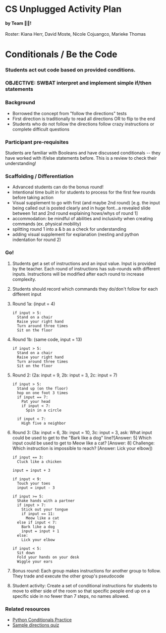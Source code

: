 # CS Unplugged Activity Plan
#### by Team :snake::wrench:!
Roster: Kiana Herr, David Moste, Nicole Cojuangco, Marieke Thomas

# Conditionals / Be the Code
### Students act out code based on provided conditions.
### OBJECTIVE: SWBAT interpret and implement simple if/then statements

### Background
* Borrowed the concept from "follow the directions" tests
* First direction is traditionally to read all directions OR to flip to the end
* Students who do not follow the directions follow crazy instructions or complete difficult questions

### Participant pre-requisites
Students are familiar with Booleans and have discussed conditionals -- they have worked with if/else statements before. This is a review to check their understanding!

### Scaffolding / Differentiation 
* Advanced students can do the bonus round!
* Intentional time built in for students to process for the first few rounds before taking action
* Visual supplement to go with first (and maybe 2nd round) [e.g. the input being called out is posted clearly and in huge font...a revealed slide between 1st and 2nd round explaining hows/whys of round 1]
* accommodation: be mindful of abilities and inclusivity when creating commands (ex. physical mobility)
* splitting round 1 into a & b as a check for understanding
* adding visual supplement for explanation (nesting and python indentation for round 2)

### Go!
1. Students get a set of instructions and an input value. Input is provided by the teacher. Each round of instructions has sub-rounds with different inputs. Instructions will be modified after each round to increase complexity.
2. Students should record which commands they do/don't follow for each different input
3. Round 1a: (input = 4)
   ```
   if input > 5:
     Stand on a chair
     Raise your right hand
     Turn around three times
     Sit on the floor
   ```

4. Round 1b: (same code, input = 13)
   ```
   if input > 5:
     Stand on a chair
     Raise your right hand
     Turn around three times
     Sit on the floor
   ```
   
5. Round 2: (2a: input = 9, 2b: input = 3, 2c: input = 7)
   ```
   if input > 5:
     Stand up (on the floor)
     hop on one foot 3 times
     if input == 7:
       Pat your head
       if input < 7:
         Spin in a circle
   
     if input < 7:
       High five a neighbor
   ```
6. Round 3: (3a: input = 6, 3b: input = 10, 3c: input = 3, ask: What input could be used to get to the "Bark like a dog" line?[Answer: 5] Which input could be used to get to Meow like a cat? [Answer: 8] Challenge: Which instruction is impossible to reach? [Answer: Lick your elbow])
   ```
   if input == 3:
     Cluck like a chicken
   
   input = input + 3
   
   if input < 9:
     Touch your toes
     input = input - 3
   
   if input >= 5:
     Shake hands with a partner
     if input > 7:
       Stick out your tongue
       if input == 11:
         Meow like a cat
     else if input < 7:
       Bark like a dog
       input = input + 1
     else:
       Lick your elbow
   
   if input < 5:
     Sit down
     Fold your hands on your desk
     Wiggle your ears
   ```
8. Bonus round: Each group makes instructions for another group to follow. They trade and execute the other group's pseudocode
9. Student activity: Create a set of conditional instructions for students to move to either side of the room so that specific people end up on a specific side in no fewer than 7 steps, no names allowed.
 
### Related resources
* [Python Conditionals Practice](http://introtopython.org/if_statements.html)
* [Sample directions quiz](http://www.sanchezclass.com/docs/Directions%20Test.pdf)

